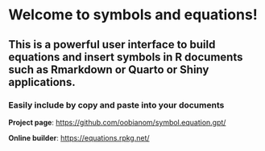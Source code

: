 # Welcome to symbols and equations!

## This is a powerful user interface to build equations and insert symbols in R documents such as Rmarkdown or Quarto or Shiny applications.

### Easily include by copy and paste into your documents


 
__Project page__: https://github.com/oobianom/symbol.equation.gpt/

__Online builder__: https://equations.rpkg.net/ 
